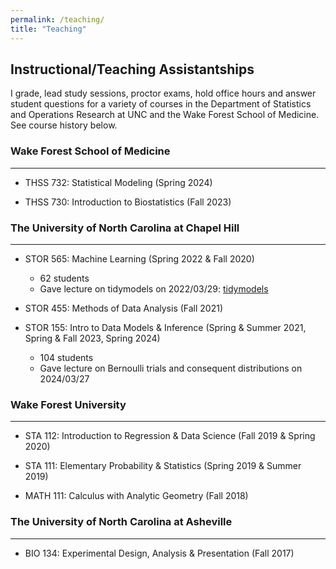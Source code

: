 ```yaml
---
permalink: /teaching/
title: "Teaching"
---
```


## Instructional/Teaching Assistantships

I grade, lead study sessions, proctor exams, hold office hours and answer student questions for a variety of courses in the Department of Statistics and Operations Research at UNC and the Wake Forest School of Medicine. See course history below.

### Wake Forest School of Medicine

---

- THSS 732: Statistical Modeling (Spring 2024)

- THSS 730: Introduction to Biostatistics (Fall 2023)

### The University of North Carolina at Chapel Hill

---

- STOR 565: Machine Learning (Spring 2022 & Fall 2020)
    - 62 students
    - Gave lecture on tidymodels on 2022/03/29: [tidymodels](/images/lectures/presentation.html)
    
- STOR 455: Methods of Data Analysis (Fall 2021)
   
- STOR 155: Intro to Data Models & Inference (Spring & Summer 2021, Spring & Fall 2023, Spring 2024)
    - 104 students
    - Gave lecture on Bernoulli trials and consequent distributions on 2024/03/27

### Wake Forest University

---

- STA 112: Introduction to Regression & Data Science (Fall 2019 & Spring 2020)

- STA 111: Elementary Probability & Statistics (Spring 2019 & Summer 2019)

- MATH 111: Calculus with Analytic Geometry (Fall 2018)

### The University of North Carolina at Asheville

---

- BIO 134: Experimental Design, Analysis & Presentation (Fall 2017)
